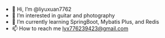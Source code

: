 - 👋 Hi, I’m @liyuxuan7762
- 👀 I’m interested in guitar and photography
- 🌱 I’m currently learning SpringBoot, Mybatis Plus, and Redis
- 📫 How to reach me lyx776239423@gmail.com

<!---
liyuxuan7762/liyuxuan7762 is a ✨ special ✨ repository because its `README.md` (this file) appears on your GitHub profile.
You can click the Preview link to take a look at your changes.
--->
